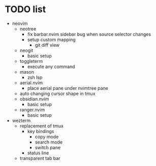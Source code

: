 # TODO list

- neovim
  - neotree
    - fix barbar.nvim sidebar bug when source selector changes
    - setup custom mapping
      - git diff view
  - neogit
    - basic setup
  - toggleterm
    - execute any command
  - mason
    - zsh lsp
  - aerial.nvim
    - place aerial pane under nvimtree pane
  - auto changing cursor shape in tmux
  - obsidian.nvim
    - basic setup
  - ranger.nvim
    - basic setup
- wezterm
  - replacement of tmux
    - key bindings
      - copy mode
      - search mode
      - switch pane
    - status line
  - transparent tab bar

